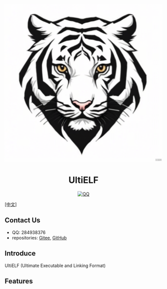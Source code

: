 <div style="text-align:center">
    <img src="documents/images/logo.png" , alt="logo" />
    <h1>UltiELF</h1>
    <a
        href="http://qm.qq.com/cgi-bin/qm/qr?_wv=1027&k=XZB6BqBhkGX9RI8lNIvPRQpqjIHYDCpZ&authKey=OPmC%2FnGNXThLAV7IKmEQ57uiQCTfb8EraImxCWzVgq9%2FmdgxGU6rA3wZB%2BbCVxjq&noverify=0&group_code=284938376">
        <img src="https://img.shields.io/badge/chat-on%20QQ-red.svg" , alt="QQ" />
    </a>
</div>

[[中文]](README_CN.md)

## Contact Us

- QQ: 284938376
- repositories: [Gitee](https://gitee.com/UltiELF), [GitHub](https://github.com/trajectronix/UltiELF)

## Introduce

UltiELF (Ultimate Executable and Linking Format)

## Features

